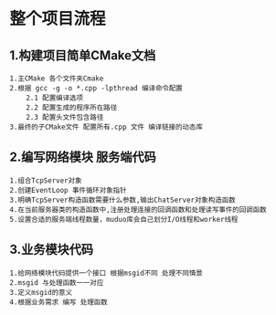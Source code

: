 # 整个项目流程
## 1.构建项目简单CMake文档
    1.主CMake 各个文件夹Cmake 
    2.根据 gcc -g -o *.cpp -lpthread 编译命令配置
        2.1 配置编译选项
        2.2 配置生成的程序所在路径
        2.3 配置头文件包含路径
    3.最终的子CMake文件 配置所有.cpp 文件 编译链接的动态库
## 2.编写网络模块 服务端代码
    1.组合TcpServer对象
    2.创建EventLoop 事件循环对象指针
    3.明确TcpServer构造函数需要什么参数,输出ChatServer对象构造函数
    4.在当前服务器类的构造函数中,注册处理连接的回调函数和处理读写事件的回调函数
    5.设置合适的服务端线程数量，muduo库会自己划分I/O线程和worker线程

## 3.业务模块代码
    1.给网络模块代码提供一个接口 根据msgid不同 处理不同情景
    2.msgid 与处理函数一一对应
    3.定义msgid的意义
    4.根据业务需求 编写 处理函数